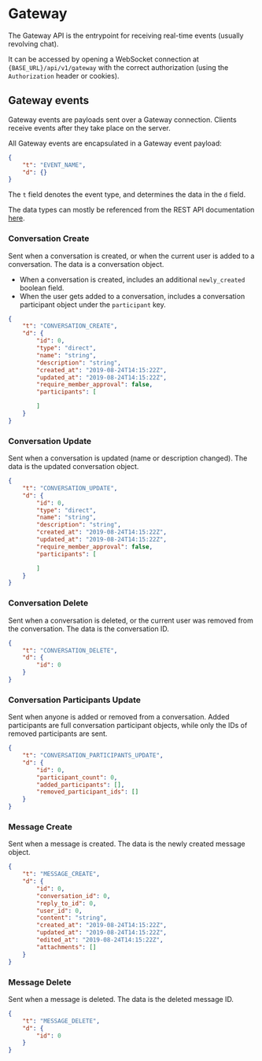 # Gateway

The Gateway API is the entrypoint for receiving real-time events (usually revolving chat).

It can be accessed by opening a WebSocket connection at `{BASE_URL}/api/v1/gateway` with the
correct authorization (using the `Authorization` header or cookies).

## Gateway events

Gateway events are payloads sent over a Gateway connection. Clients receive events after they
take place on the server.

All Gateway events are encapsulated in a Gateway event payload:

```json
{
    "t": "EVENT_NAME",
    "d": {}
}
```

The `t` field denotes the event type, and determines the data in the `d` field.

The data types can mostly be referenced from the REST API documentation [here](https://studymate.beerpsi.cc/schema).

### Conversation Create

Sent when a conversation is created, or when the current user is added to a conversation.
The data is a conversation object.
- When a conversation is created, includes an additional `newly_created` boolean field.
- When the user gets added to a conversation, includes a conversation participant object under
the `participant` key.

```json
{
    "t": "CONVERSATION_CREATE",
    "d": {
        "id": 0,
        "type": "direct",
        "name": "string",
        "description": "string",
        "created_at": "2019-08-24T14:15:22Z",
        "updated_at": "2019-08-24T14:15:22Z",
        "require_member_approval": false,
        "participants": [

        ]
    }
}
```

### Conversation Update

Sent when a conversation is updated (name or description changed). The data is the updated conversation object.

```json
{
    "t": "CONVERSATION_UPDATE",
    "d": {
        "id": 0,
        "type": "direct",
        "name": "string",
        "description": "string",
        "created_at": "2019-08-24T14:15:22Z",
        "updated_at": "2019-08-24T14:15:22Z",
        "require_member_approval": false,
        "participants": [

        ]
    }
}
```

### Conversation Delete

Sent when a conversation is deleted, or the current user was removed from the conversation. The data is the conversation ID.

```json
{
    "t": "CONVERSATION_DELETE",
    "d": {
        "id": 0
    }
}
```

### Conversation Participants Update

Sent when anyone is added or removed from a conversation. Added participants are full conversation participant objects,
while only the IDs of removed participants are sent.

```json
{
    "t": "CONVERSATION_PARTICIPANTS_UPDATE",
    "d": {
        "id": 0,
        "participant_count": 0,
        "added_participants": [],
        "removed_participant_ids": []
    }
}
```

### Message Create

Sent when a message is created. The data is the newly created message object.

```json
{
    "t": "MESSAGE_CREATE",
    "d": {
        "id": 0,
        "conversation_id": 0,
        "reply_to_id": 0,
        "user_id": 0,
        "content": "string",
        "created_at": "2019-08-24T14:15:22Z",
        "updated_at": "2019-08-24T14:15:22Z",
        "edited_at": "2019-08-24T14:15:22Z",
        "attachments": []
    }
}
```

### Message Delete

Sent when a message is deleted. The data is the deleted message ID.

```json
{
    "t": "MESSAGE_DELETE",
    "d": {
        "id": 0
    }
}
```
